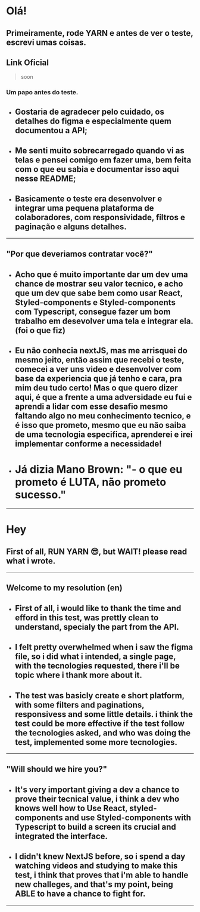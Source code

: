 # Olá!

## Primeiramente, rode **YARN** e antes de ver o teste, escrevi umas coisas.


## Link Oficial 

> soon


### Um papo antes do teste.

- ## Gostaria de agradecer pelo cuidado, os detalhes do figma e especialmente quem documentou a API;
- ## Me senti muito sobrecarregado quando vi as telas e pensei comigo em fazer uma, bem feita com o que eu sabia e documentar isso aqui nesse README;

- ## Basicamente o teste era desenvolver e integrar uma pequena plataforma de colaboradores, com responsividade, filtros e paginação e alguns detalhes.
---

## "Por que deveriamos contratar você?"

- ## Acho que é muito importante dar um dev uma chance de mostrar seu valor tecnico, e acho que um dev que sabe bem como usar React, Styled-components e Styled-components com Typescript, consegue fazer um bom trabalho em desevolver uma tela e integrar ela. (foi o que fiz)
- ## Eu não conhecia nextJS, mas me arrisquei do mesmo jeito, então assim que recebi o teste, comecei a ver uns video e desenvolver com base da experiencia que já tenho e cara, pra mim deu tudo certo! Mas o que quero dizer aqui, é que a frente a uma adversidade eu fui e aprendi a lidar com esse desafio mesmo faltando algo no meu conhecimento tecnico, e é isso que prometo, mesmo que eu não saiba de uma tecnologia especifica, aprenderei e irei implementar conforme a necessidade!
- # Já dizia Mano Brown: "- o que eu prometo é **LUTA**, não prometo sucesso."
---
# Hey

## First of all, **RUN YARN** 😎, but WAIT! please read what i wrote.
---

## **Welcome to my resolution (en)**

- ## First of all, i would like to thank the time and efford in this test, was prettly clean to understand, specialy the part from the API.
- ## I felt pretty overwhelmed when i saw the figma file, so i did what i intended, a single page, with the tecnologies requested, there i'll be topic where i thank more about it.

- ## The test was basicly create e short platform, with some filters and paginations, responsivess and some little details. i think the test could be more effective if the test follow the tecnologies asked, and who was doing the test, implemented some more tecnologies.

---

## "Will should we hire you?"

- ## It's very important giving a dev a chance to prove their tecnical value, i think a dev who knows well how to Use React, styled-components and use Styled-components with Typescript to build a screen its crucial and integrated the interface.
- ## I didn't knew NextJS before, so i spend a day watching videos and studying to make this test, i think that proves that i'm able to handle new challeges, and that's my point, being ABLE to have a chance to fight for.
---




